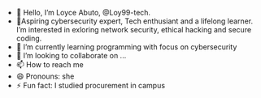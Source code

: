 - 👋 Hello, I’m Loyce Abuto, @Loy99-tech.
- 👀Aspiring cybersecurity expert, Tech enthusiant and a lifelong learner. I’m interested in exloring network security, ethical hacking and secure coding.
- 🌱 I’m currently learning programming with focus on cybersecurity
- 💞️ I’m looking to collaborate on ...
- 📫 How to reach me 
- 😄 Pronouns: she
- ⚡ Fun fact: I studied procurement in campus

<!---
Loy99-tech/Loy99-tech is a ✨ special ✨ repository because its `README.md` (this file) appears on your GitHub profile.
You can click the Preview link to take a look at your changes.
--->
